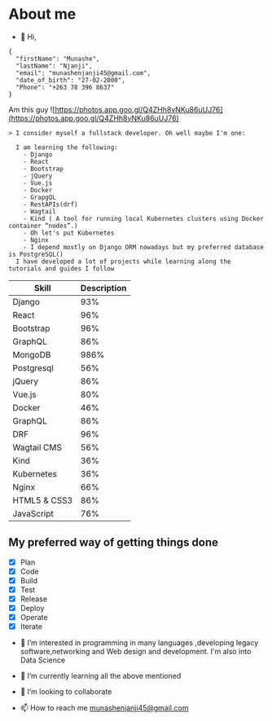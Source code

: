 # About me

- 👋 Hi, 

```
{
  "firstName": "Munashe",
  "lastName": "Njanji",
  "email": "munashenjanji45@gmail.com",
  "date_of_birth": "27-02-2000",
  "Phone": "+263 78 396 8637"
}
``` 

Am this guy ![https://photos.app.goo.gl/Q4ZHh8vNKu86uUJ76](https://photos.app.goo.gl/Q4ZHh8vNKu86uUJ76)

    > I consider myself a fullstack developer. Oh well maybe I'm one:

      I am learning the following:
        - Django
        - React
        - Bootstrap 
        - jQuery
        - Vue.js
        - Docker
        - GrapgQL
        - RestAPIs(drf)
        - Wagtail
        - Kind ( A tool for running local Kubernetes clusters using Docker container “nodes”.)
        - Oh let's put Kubernetes
        - Nginx
        - I depend mostly on Django ORM nowadays but my preferred database is PostgreSQL()
      I have developed a lot of projects while learning along the tutorials and guides I follow    
     
| Skill | Description |
| ----------- | ----------- |
| Django | 93% |
| React | 96% | 
| Bootstrap | 96% |
| GraphQL | 86% |
| MongoDB | 986% |
| Postgresql | 56% |
| jQuery | 86% |
| Vue.js | 80% |
| Docker | 46% |
| GraphQL | 86% |
| DRF | 96% |
| Wagtail CMS | 56% |
| Kind | 36% |
| Kubernetes | 36% |
| Nginx | 66% |
| HTML5 & CSS3 | 86% |
| JavaScript | 76% |

## My preferred way of getting things done

- [x] Plan
- [x] Code
- [x] Build 
- [x] Test
- [x] Release
- [x] Deploy
- [x] Operate
- [x] Iterate

- 👀 I’m interested in programming in many languages ,developing legacy software,networking and Web design and development. I'm also into Data Science  

- 🌱 I’m currently learning all the above mentioned 
- 💞️ I’m looking to collaborate 
- 📫 How to reach me munashenjanji45@gmail.com

<!---
MunasheNjanji/MunasheNjanji is a ✨ special ✨ repository because its `README.md` (this file) appears on your GitHub profile.
You can click the Preview link to take a look at your changes.
--->
